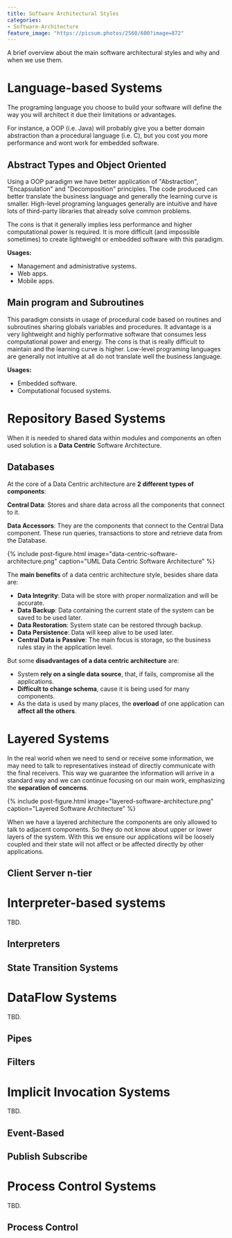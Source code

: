 ```yaml
---
title: Software Architectural Styles
categories:
- Software-Architecture
feature_image: "https://picsum.photos/2560/600?image=872"
---
```


A brief overview about the main software architectural styles and why and when we use them.

<!-- more -->

# Language-based Systems

The programing language you choose to build your software will define the way you will architect it due their limitations or advantages. 

For instance, a OOP (i.e. Java) will probably give you a better domain abstraction than a procedural language (i.e. C), but you cost you more performance and wont work for embedded software.

## Abstract Types and Object Oriented

Using a OOP paradigm we have better application of "Abstraction", "Encapsulation" and "Decomposition" principles. The code produced can better translate the business language and generally the learning curve is smaller. High-level programing languages generally are intuitive and have lots of third-party libraries that already solve common problems.

The cons is that it generally implies less performance and higher computational power is required. It is more difficult (and impossible sometimes) to create lightweight or embedded software with this paradigm.

**Usages:**

- Management and administrative systems.
- Web apps.
- Mobile apps.

## Main program and Subroutines

This paradigm consists in usage of procedural code based on routines and subroutines sharing globals variables and procedures. It advantage is a very lightweight and highly performative software that consumes less computational power and energy. The cons is that is really difficult to maintain and the learning curve is higher. Low-level programing languages are generally not intuitive at all do not translate well the business language.

**Usages:**

- Embedded software.
- Computational focused systems.

# Repository Based Systems
When it is needed to shared data within modules and components an often used solution is a **Data Centric** Software Architecture.

## Databases
At the core of a Data Centric architecture are __2 different types of components__:

**Central Data**: Stores and share data across all the components that connect to it.

**Data Accessors**: They are the components that connect to the Central Data component. These run queries, transactions to store and retrieve data from the Database.

{% include post-figure.html image="data-centric-software-architecture.png" caption="UML Data Centric Software Architecture" %}

The **main benefits** of a data centric architecture style, besides share data are:

- **Data Integrity**: Data will be store with proper normalization and will be accurate.
- **Data Backup**: Data containing the current state of the system can be saved to be used later.
- **Data Restoration**: System state can be restored through backup.
- **Data Persistence**: Data will keep alive to be used later.
- **Central Data is Passive**: The main focus is storage, so the business rules stay in the application level.

But some __disadvantages of a data centric architecture__ are:

- System **rely on a single data source**, that, if fails, compromise all the applications.
- **Difficult to change schema**, cause it is being used for many components.
- As the data is used by many places, the **overload** of one application can **affect all the others**.

# Layered Systems

In the real world when we need to send or receive some information, we may need to talk to representatives instead of directly communicate with the final receivers. This way we guarantee the information will arrive in a standard way and we can continue focusing on our main work, emphasizing the **separation of concerns**.

{% include post-figure.html image="layered-software-architecture.png" caption="Layered Software Architecture" %}

When we have a layered architecture the components are only allowed to talk to adjacent components. So they do not know about upper or lower layers of the system. With this we ensure our applications will be loosely coupled and their state will not affect or be affected directly by other applications.

## Client Server n-tier


# Interpreter-based systems
TBD.
## Interpreters
## State Transition Systems


# DataFlow Systems 
TBD.
## Pipes
## Filters


# Implicit Invocation Systems
TBD.
## Event-Based
## Publish Subscribe

# Process Control Systems
TBD.
## Process Control

# 


